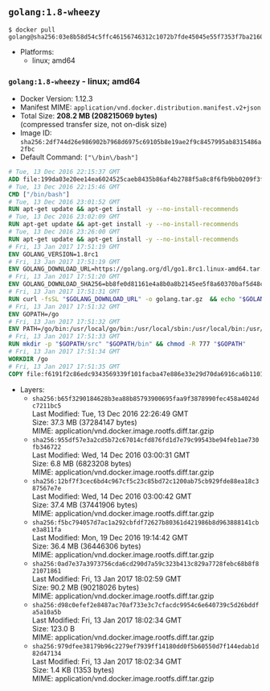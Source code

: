 ## `golang:1.8-wheezy`

```console
$ docker pull golang@sha256:03e8b58d54c5ffc46156746312c1072b7fde45045e55f7353f7ba21608ae700f
```

-	Platforms:
	-	linux; amd64

### `golang:1.8-wheezy` - linux; amd64

-	Docker Version: 1.12.3
-	Manifest MIME: `application/vnd.docker.distribution.manifest.v2+json`
-	Total Size: **208.2 MB (208215069 bytes)**  
	(compressed transfer size, not on-disk size)
-	Image ID: `sha256:2df744d26e986902b7968d6975c69105b8e19ae2f9c8457995ab8315486a2fbc`
-	Default Command: `["\/bin\/bash"]`

```dockerfile
# Tue, 13 Dec 2016 22:15:37 GMT
ADD file:199da03e20ee14ea6024525caeb8435b86af4b2788f5a8c8f6fb9bb0209f3fff in / 
# Tue, 13 Dec 2016 22:15:46 GMT
CMD ["/bin/bash"]
# Tue, 13 Dec 2016 23:01:52 GMT
RUN apt-get update && apt-get install -y --no-install-recommends 		ca-certificates 		curl 		wget 	&& rm -rf /var/lib/apt/lists/*
# Tue, 13 Dec 2016 23:02:09 GMT
RUN apt-get update && apt-get install -y --no-install-recommends 		bzr 		git 		mercurial 		openssh-client 		subversion 				procps 	&& rm -rf /var/lib/apt/lists/*
# Tue, 13 Dec 2016 23:26:00 GMT
RUN apt-get update && apt-get install -y --no-install-recommends 		g++ 		gcc 		libc6-dev 		make 		pkg-config 	&& rm -rf /var/lib/apt/lists/*
# Fri, 13 Jan 2017 17:51:19 GMT
ENV GOLANG_VERSION=1.8rc1
# Fri, 13 Jan 2017 17:51:19 GMT
ENV GOLANG_DOWNLOAD_URL=https://golang.org/dl/go1.8rc1.linux-amd64.tar.gz
# Fri, 13 Jan 2017 17:51:20 GMT
ENV GOLANG_DOWNLOAD_SHA256=bb8fe0d81161e4a8b0a8b2145ee5f8a60370baf5d48c07a83f6f09e1ad253bec
# Fri, 13 Jan 2017 17:51:31 GMT
RUN curl -fsSL "$GOLANG_DOWNLOAD_URL" -o golang.tar.gz 	&& echo "$GOLANG_DOWNLOAD_SHA256  golang.tar.gz" | sha256sum -c - 	&& tar -C /usr/local -xzf golang.tar.gz 	&& rm golang.tar.gz
# Fri, 13 Jan 2017 17:51:32 GMT
ENV GOPATH=/go
# Fri, 13 Jan 2017 17:51:32 GMT
ENV PATH=/go/bin:/usr/local/go/bin:/usr/local/sbin:/usr/local/bin:/usr/sbin:/usr/bin:/sbin:/bin
# Fri, 13 Jan 2017 17:51:33 GMT
RUN mkdir -p "$GOPATH/src" "$GOPATH/bin" && chmod -R 777 "$GOPATH"
# Fri, 13 Jan 2017 17:51:34 GMT
WORKDIR /go
# Fri, 13 Jan 2017 17:51:35 GMT
COPY file:f6191f2c86edc9343569339f101facba47e886e33e29d70da6916ca6b1101a53 in /usr/local/bin/ 
```

-	Layers:
	-	`sha256:b65f3290184628b3ea88b85793900695faa9f3878990fec458a4024dc7211bc5`  
		Last Modified: Tue, 13 Dec 2016 22:26:49 GMT  
		Size: 37.3 MB (37284147 bytes)  
		MIME: application/vnd.docker.image.rootfs.diff.tar.gzip
	-	`sha256:955df57e3a2cd5b72c67014cfd876fd1d7e79c99543be94feb1ae730fb346722`  
		Last Modified: Wed, 14 Dec 2016 03:00:31 GMT  
		Size: 6.8 MB (6823208 bytes)  
		MIME: application/vnd.docker.image.rootfs.diff.tar.gzip
	-	`sha256:12bf7f3cec6bd4c967cf5c23c85bd72c1200ab75cb929fde88ea18c387567e7e`  
		Last Modified: Wed, 14 Dec 2016 03:00:42 GMT  
		Size: 37.4 MB (37441906 bytes)  
		MIME: application/vnd.docker.image.rootfs.diff.tar.gzip
	-	`sha256:f5bc794057d7ac1a292cbfdf72627b80361d421986b8d963888141cbe3a811fa`  
		Last Modified: Mon, 19 Dec 2016 19:14:42 GMT  
		Size: 36.4 MB (36446306 bytes)  
		MIME: application/vnd.docker.image.rootfs.diff.tar.gzip
	-	`sha256:0ad7e37a3973756cda6cd290d7a59c323b413c829a7728febc68b8f821071861`  
		Last Modified: Fri, 13 Jan 2017 18:02:59 GMT  
		Size: 90.2 MB (90218026 bytes)  
		MIME: application/vnd.docker.image.rootfs.diff.tar.gzip
	-	`sha256:d98c0efef2e8487ac70af733e3c7cfacdc9954c6e640739c5d26bddfa5a10a5b`  
		Last Modified: Fri, 13 Jan 2017 18:02:34 GMT  
		Size: 123.0 B  
		MIME: application/vnd.docker.image.rootfs.diff.tar.gzip
	-	`sha256:979dfee38179b96c2279ef7939ff14180dd0f5b60550d7f144edab1d82d47134`  
		Last Modified: Fri, 13 Jan 2017 18:02:34 GMT  
		Size: 1.4 KB (1353 bytes)  
		MIME: application/vnd.docker.image.rootfs.diff.tar.gzip
